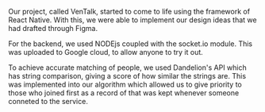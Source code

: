 Our project, called VenTalk, started to come to life using the framework of React Native. With this, we were able to implement our design ideas that we had drafted through Figma.

For the backend, we used NODEjs coupled with the socket.io module. This was uploaded to Google cloud, to allow anyone to try it out. 

To achieve accurate matching of people, we used Dandelion's API which has string comparison, giving a score of how similar the strings are. This was implemented into our algorithm
which allowed us to give priority to those who joined first as a record of that was kept whenever someone conneted to the service. 
